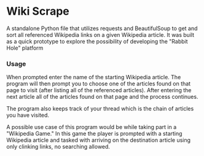 # Wiki Scrape

A standalone Python file that utilizes requests and BeautifulSoup to get and sort all referenced Wikipedia links on a given Wikipedia article. It was built as a quick prototype to explore the possibility of developing the "Rabbit Hole" platform

### Usage

When prompted enter the name of the starting Wikipedia article. The program will then prompt you to choose one of the articles found on that page to visit (after listing all of the referenced articles). After entering the next article all of the articles found on that page and the process continues. 

The program also keeps track of your thread which is the chain of articles you have visited. 

A possible use case of this program would be while taking part in a "Wikipedia Game." In this game the player is prompted with a starting Wikipedia article and tasked with arriving on the destination article using only clinking links, no searching allowed.
